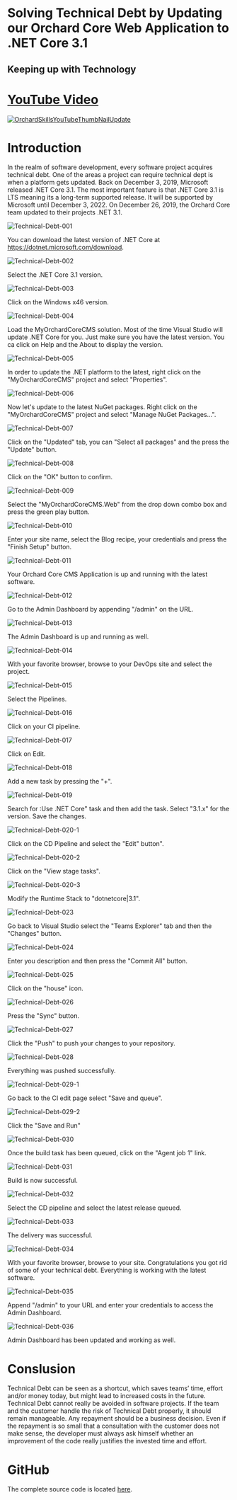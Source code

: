 # Solving Technical Debt by Updating our Orchard Core Web Application to .NET Core 3.1

## Keeping up with Technology

# [YouTube Video](https://youtu.be/dkTz6W6zakg)

[![OrchardSkillsYouTubeThumbNailUpdate](https://user-images.githubusercontent.com/59172485/90587974-c767c780-e197-11ea-8c90-3abcce9c4b85.png)](https://youtu.be/dkTz6W6zakg)

# Introduction

In the realm of software development, every software project acquires technical debt. One of the areas a project can require technical dept is when a platform gets updated. Back on December 3, 2019, Microsoft released .NET Core 3.1. The most important feature is that .NET Core 3.1 is LTS meaning its a long-term supported release. It will be supported by Microsoft until December 3, 2022. On December 26, 2019, the Orchard Core team updated to their projects .NET 3.1.



![Technical-Debt-001](https://user-images.githubusercontent.com/59172485/90587880-a901cc00-e197-11ea-9ace-f769c14eb38f.png)

You can download the latest version of .NET Core at https://dotnet.microsoft.com/download.



![Technical-Debt-002](https://user-images.githubusercontent.com/59172485/90587884-aa32f900-e197-11ea-9dd3-6cfadbaa41f5.png)

Select the .NET Core 3.1 version.



![Technical-Debt-003](https://user-images.githubusercontent.com/59172485/90587885-aa32f900-e197-11ea-88bb-61154741d558.png)

Click on the Windows x46 version.



![Technical-Debt-004](https://user-images.githubusercontent.com/59172485/90587889-ab642600-e197-11ea-85aa-85545046d57a.png)

Load the MyOrchardCoreCMS solution. Most of the time Visual Studio will update .NET Core for you. Just make sure you have the latest version. You ca click on Help and the About to display the version.



![Technical-Debt-005](https://user-images.githubusercontent.com/59172485/90587892-ab642600-e197-11ea-85d7-bf62e90da322.png)

In order to update the .NET platform to the latest, right click on the "MyOrchardCoreCMS" project and select "Properties".



![Technical-Debt-006](https://user-images.githubusercontent.com/59172485/90587895-abfcbc80-e197-11ea-8edf-af90414959e3.png)

Now let's update to the latest NuGet packages. Right click on the "MyOrchardCoreCMS" project and select "Manage NuGet Packages...".



![Technical-Debt-007](https://user-images.githubusercontent.com/59172485/90587896-abfcbc80-e197-11ea-8289-adf969ffd635.png)

Click on the "Updated" tab, you can "Select all packages" and the press the "Update" button.



![Technical-Debt-008](https://user-images.githubusercontent.com/59172485/90587899-ac955300-e197-11ea-8d3b-f03c4357c3c3.png)

Click on the "OK" button to confirm.



![Technical-Debt-009](https://user-images.githubusercontent.com/59172485/90587903-ad2de980-e197-11ea-86c9-55182ccbaa2c.png)

Select the "MyOrchardCoreCMS.Web" from the drop down combo box and press the green play button.



![Technical-Debt-010](https://user-images.githubusercontent.com/59172485/90587905-adc68000-e197-11ea-8e77-411bb549d271.png)

Enter your site name, select the Blog recipe, your credentials and press the "Finish Setup" button.



![Technical-Debt-011](https://user-images.githubusercontent.com/59172485/90587906-adc68000-e197-11ea-9a74-5a45716d6795.png)

Your Orchard Core CMS Application is up and running with the latest software.



![Technical-Debt-012](https://user-images.githubusercontent.com/59172485/90587907-ae5f1680-e197-11ea-80fa-50477acb71ec.png)

Go to the Admin Dashboard by appending "/admin" on the URL.



![Technical-Debt-013](https://user-images.githubusercontent.com/59172485/90587908-ae5f1680-e197-11ea-9047-fd4c4836933b.png)

The Admin Dashboard is up and running as well.



![Technical-Debt-014](https://user-images.githubusercontent.com/59172485/90587909-aef7ad00-e197-11ea-8393-180c0c04972f.png)

With your favorite browser, browse to your DevOps site and select the project.



![Technical-Debt-015](https://user-images.githubusercontent.com/59172485/90587910-aef7ad00-e197-11ea-91bb-a13c6d51cd1c.png)

Select the Pipelines.



![Technical-Debt-016](https://user-images.githubusercontent.com/59172485/90587911-af904380-e197-11ea-80e4-0f5f5d7770ab.png)

Click on your CI pipeline.



![Technical-Debt-017](https://user-images.githubusercontent.com/59172485/90587912-af904380-e197-11ea-982f-1f2898fcfb89.png)

Click on Edit.



![Technical-Debt-018](https://user-images.githubusercontent.com/59172485/90587914-af904380-e197-11ea-95f6-a2f61ca10257.png)

Add a new task by pressing the "+".



![Technical-Debt-019](https://user-images.githubusercontent.com/59172485/90587915-b028da00-e197-11ea-8f93-98e147d1bcc0.png)

Search for :Use .NET Core" task and then add the task. Select "3.1.x" for the version. Save the changes.



![Technical-Debt-020-1](https://user-images.githubusercontent.com/59172485/90587916-b0c17080-e197-11ea-8354-122a79b42cc5.png)

Click on the CD Pipeline  and select the "Edit" button".



![Technical-Debt-020-2](https://user-images.githubusercontent.com/59172485/90587918-b0c17080-e197-11ea-9cc6-41b8728c0f0d.png)

Click on the "View stage tasks".



![Technical-Debt-020-3](https://user-images.githubusercontent.com/59172485/90587919-b15a0700-e197-11ea-99ec-adb0ee04c049.png)

Modify the Runtime Stack to "dotnetcore|3.1".



![Technical-Debt-023](https://user-images.githubusercontent.com/59172485/90587920-b15a0700-e197-11ea-86ff-afb0492f7e6d.png)

Go back to Visual Studio select the "Teams Explorer" tab and then the "Changes" button.

![Technical-Debt-024](https://user-images.githubusercontent.com/59172485/90587921-b1f29d80-e197-11ea-9105-30e7d86dad5c.png)

Enter you description and then press the "Commit All" button.



![Technical-Debt-025](https://user-images.githubusercontent.com/59172485/90587922-b28b3400-e197-11ea-9f62-67538f3d27a8.png)

Click on the "house" icon.



![Technical-Debt-026](https://user-images.githubusercontent.com/59172485/90587925-b28b3400-e197-11ea-8425-76c4a9cdcd5e.png)

Press the "Sync" button.



![Technical-Debt-027](https://user-images.githubusercontent.com/59172485/90587927-b323ca80-e197-11ea-8672-7b4e0b139c39.png)

Click the "Push" to push your changes to your repository.



![Technical-Debt-028](https://user-images.githubusercontent.com/59172485/90587929-b323ca80-e197-11ea-8d43-de1d90b56fcb.png)

Everything was pushed successfully.



![Technical-Debt-029-1](https://user-images.githubusercontent.com/59172485/90587932-b3bc6100-e197-11ea-87c5-347462cf6ed5.png)

Go back to the CI edit page select "Save and queue".



![Technical-Debt-029-2](https://user-images.githubusercontent.com/59172485/90587933-b3bc6100-e197-11ea-93c0-9552c2b6fb92.png)

Click the "Save and Run"



![Technical-Debt-030](https://user-images.githubusercontent.com/59172485/90587936-b454f780-e197-11ea-8a94-75d4fca50f00.png)

Once the build task has been queued, click on the "Agent job 1" link.



![Technical-Debt-031](https://user-images.githubusercontent.com/59172485/90587937-b4ed8e00-e197-11ea-9ce6-058bddd79ba7.png)

Build is now successful.



![Technical-Debt-032](https://user-images.githubusercontent.com/59172485/90587938-b4ed8e00-e197-11ea-8be0-0e90aadfd1a8.png)

Select the CD pipeline and select the latest release queued.



![Technical-Debt-033](https://user-images.githubusercontent.com/59172485/90587941-b5862480-e197-11ea-9596-14f271902a4f.png)

The delivery was successful.



![Technical-Debt-034](https://user-images.githubusercontent.com/59172485/90587944-b5862480-e197-11ea-9eea-043b7a6f1b71.png)

With your favorite browser, browse to your site. Congratulations you got rid of some of your technical debt. Everything is working with the latest software.

 

![Technical-Debt-035](https://user-images.githubusercontent.com/59172485/90587945-b61ebb00-e197-11ea-91e0-f869bd56096c.png)

Append "/admin" to your URL and enter your credentials to access the Admin Dashboard.



![Technical-Debt-036](https://user-images.githubusercontent.com/59172485/90587946-b61ebb00-e197-11ea-9764-5c905710304c.png)

Admin Dashboard has been updated and working as well.



# Conslusion

Technical Debt can be seen as a shortcut, which saves teams’ time, effort and/or money today, but might lead to increased costs in the future. Technical Debt cannot really be avoided in software projects.  If the team and the customer handle the risk of Technical Debt properly, it should remain manageable. Any repayment should be a business decision. Even if the repayment is so small that a consultation with the customer does not make sense, the developer must always ask himself whether an improvement of the code really justifies the invested time and effort.



# GitHub

The complete source code is located [here](https://github.com/OrchardSkills/OrchardSkills.OrchardCore.VisualStudioOnline).

